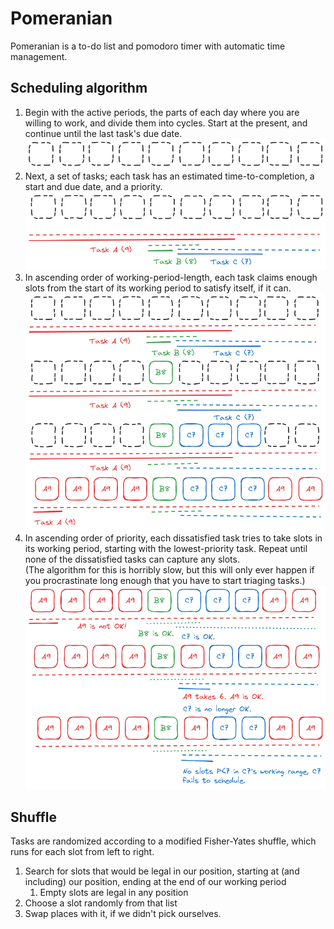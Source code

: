 # Pomeranian

Pomeranian is a to-do list and pomodoro timer with automatic time management.

## Scheduling algorithm

1. Begin with the active periods, the parts of each day where you are willing to work, and divide them into cycles. Start at the present, and continue until the last task's due date.  
   ![Ten squares, drawn side-to-side, with dotted edges.](art/schedule/01-slices.excalidraw.png)
2. Next, a set of tasks; each task has an estimated time-to-completion, a start and due date, and a priority.
   ![Below the squares, three color-coded tasks have appeared. Task A, with priority 9, can be worked on at any time, and requires seven units of time. Task B, with priority 8, can be worked on in slices 5 and 6, and requires one unit of time. Task C, with priority 7, can be worked on in slices 6-10, and requires three units of time.](art/schedule/02-tasks.excalidraw.png)
3. In ascending order of working-period-length, each task claims enough slots from the start of its working period to satisfy itself, if it can.
   ![Task B claims slot 5 and is satisfied. Task C claims slots 6-8 and is satisfied. Task A claims all of the remaining slots and still wants one more.](art/schedule/03-claim.excalidraw.png)
4. In ascending order of priority, each dissatisfied task tries to take slots in its working period, starting with the lowest-priority task. Repeat until none of the dissatisfied tasks can capture any slots.  
   (The algorithm for this is horribly slow, but this will only ever happen if you procrastinate long enough that you have to start triaging tasks.)  
   ![Step 1; A9 is not ok, B8 is OK, C7 is OK. Step 2; A9 takes 6, C7 is no longer OK. Step 3; No slots P < 7 in C7's working range, C7 fails to schedule](art/schedule/04-triage.excalidraw.png)
   
## Shuffle

Tasks are randomized according to a modified Fisher-Yates shuffle, which runs for each slot from left to right.

1. Search for slots that would be legal in our position, starting at (and including) our position, ending at the end of our working period
   1. Empty slots are legal in any position
2. Choose a slot randomly from that list
3. Swap places with it, if we didn't pick ourselves.
